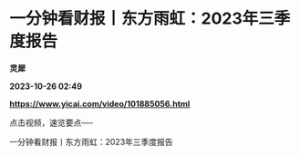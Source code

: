 # 一分钟看财报丨东方雨虹：2023年三季度报告
**灵犀**

**2023-10-26 02:49**

**https://www.yicai.com/video/101885056.html**

点击视频，速览要点──

一分钟看财报丨东方雨虹：2023年三季度报告